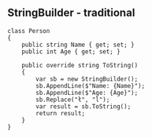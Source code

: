 ## StringBuilder - traditional

    class Person
    {
        public string Name { get; set; }
        public int Age { get; set; }

        public override string ToString()
        {
            var sb = new StringBuilder();
            sb.AppendLine($"Name: {Name}");
            sb.AppendLine($"Age: {Age}");
            sb.Replace("ł", "l");
            var result = sb.ToString();
            return result;
        }
    }